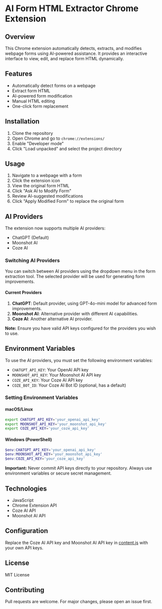 # AI Form HTML Extractor Chrome Extension

## Overview
This Chrome extension automatically detects, extracts, and modifies webpage forms using AI-powered assistance. It provides an interactive interface to view, edit, and replace form HTML dynamically.

## Features
- Automatically detect forms on a webpage
- Extract form HTML
- AI-powered form modification
- Manual HTML editing
- One-click form replacement

## Installation
1. Clone the repository
2. Open Chrome and go to `chrome://extensions/`
3. Enable "Developer mode"
4. Click "Load unpacked" and select the project directory

## Usage
1. Navigate to a webpage with a form
2. Click the extension icon
3. View the original form HTML
4. Click "Ask AI to Modify Form"
5. Review AI-suggested modifications
6. Click "Apply Modified Form" to replace the original form

## AI Providers

The extension now supports multiple AI providers:
- ChatGPT (Default)
- Moonshot AI
- Coze AI

### Switching AI Providers
You can switch between AI providers using the dropdown menu in the form extraction tool. The selected provider will be used for generating form improvements.

#### Current Providers
1. **ChatGPT**: Default provider, using GPT-4o-mini model for advanced form improvements.
2. **Moonshot AI**: Alternative provider with different AI capabilities.
3. **Coze AI**: Another alternative AI provider.

**Note:** Ensure you have valid API keys configured for the providers you wish to use.

## Environment Variables

To use the AI providers, you must set the following environment variables:

- `CHATGPT_API_KEY`: Your OpenAI API key
- `MOONSHOT_API_KEY`: Your Moonshot AI API key
- `COZE_API_KEY`: Your Coze AI API key
- `COZE_BOT_ID`: Your Coze AI Bot ID (optional, has a default)

### Setting Environment Variables

#### macOS/Linux
```bash
export CHATGPT_API_KEY='your_openai_api_key'
export MOONSHOT_API_KEY='your_moonshot_api_key'
export COZE_API_KEY='your_coze_api_key'
```

#### Windows (PowerShell)
```powershell
$env:CHATGPT_API_KEY='your_openai_api_key'
$env:MOONSHOT_API_KEY='your_moonshot_api_key'
$env:COZE_API_KEY='your_coze_api_key'
```

**Important:** Never commit API keys directly to your repository. Always use environment variables or secure secret management.

## Technologies
- JavaScript
- Chrome Extension API
- Coze AI API
- Moonshot AI API

## Configuration
Replace the Coze AI API key and Moonshot AI API key in [content.js](cci:7://file:///Users/event/Documents/git-files/Chrome-Plugins/ai-form-change/content.js:0:0-0:0) with your own API keys.

## License
MIT License

## Contributing
Pull requests are welcome. For major changes, please open an issue first.